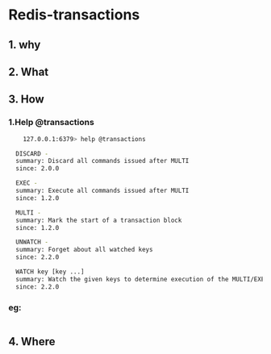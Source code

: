 # Redis-transactions

## 1. why

## 2. What

## 3. How

### 	1.Help @transactions

```bash
	127.0.0.1:6379> help @transactions

  DISCARD -
  summary: Discard all commands issued after MULTI
  since: 2.0.0

  EXEC -
  summary: Execute all commands issued after MULTI
  since: 1.2.0

  MULTI -
  summary: Mark the start of a transaction block
  since: 1.2.0

  UNWATCH -
  summary: Forget about all watched keys
  since: 2.2.0

  WATCH key [key ...]
  summary: Watch the given keys to determine execution of the MULTI/EXEC block
  since: 2.2.0
```

### eg:

```bash

```



## 4. Where